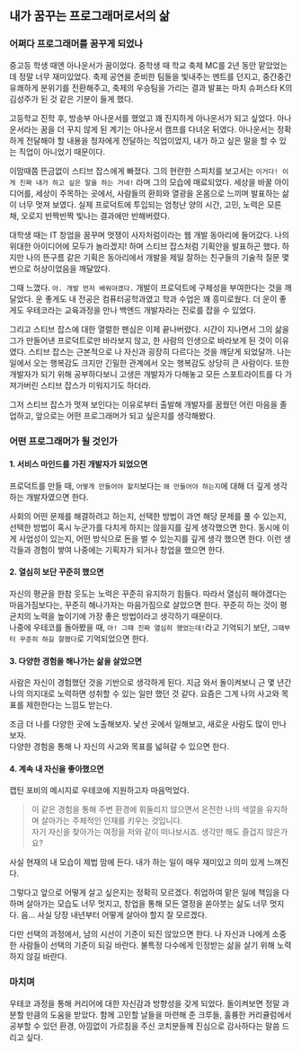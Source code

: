 ## 내가 꿈꾸는 프로그래머로서의 삶

### 어쩌다 프로그래머를 꿈꾸게 되었나
중고등 학생 때엔 아나운서가 꿈이었다.
중학생 때 학교 축제 MC를 2년 동안 맡았었는데 정말 너무 재미있었다.
축제 공연을 준비한 팀들을 빛내주는 멘트를 던지고, 중간중간 유쾌하게 분위기를 전환해주고, 
축제의 우승팀을 가리는 결과 발표는 마치 슈퍼스타 K의 김성주가 된 것 같은 기분이 들게 했다.  

고등학교 진학 후, 방송부 아나운서를 했었고 꽤 진지하게 아나운서가 되고 싶었다. 
아나운서라는 꿈을 더 꾸지 않게 된 계기는 아나운서 캠프를 다녀온 뒤였다. 
아나운서는 정확하게 전달해야 할 내용을 청자에게 전달하는 직업이었지, 내가 하고 싶은 말을 할 수 있는 직업이 아니었기 때문이다. 

이맘때쯤 뜬금없이 스티브 잡스에게 빠졌다. 
그의 현란한 스피치를 보고서는 `이거다! 이게 진짜 내가 하고 싶은 말을 하는 거네!` 라며 그의 모습에 매료되었다.
세상을 바꿀 아이디어를, 세상이 주목하는 곳에서, 사람들의 환희와 열광을 온몸으로 느끼며 발표하는 삶이 너무 멋져 보였다.
실제 프로덕트에 투입되는 엄청난 양의 시간, 고민, 노력은 모른 채, 오로지 반짝반짝 빛나는 결과에만 반해버렸다. 

대학생 때는 IT 창업을 꿈꾸며 멋쟁이 사자처럼이라는 웹 개발 동아리에 들어갔다. 
나의 위대한 아이디어에 모두가 놀라겠지! 하며 스티브 잡스처럼 기획안을 발표하곤 했다. 
하지만 나의 뜬구름 같은 기획은 동아리에서 개발을 제일 잘하는 친구들의 기술적 질문 몇 번으로 허상이었음을 깨달았다.  

그때 느꼈다. `아. 개발 먼저 배워야겠다.` 개발이 프로덕트에 구체성을 부여한다는 것을 깨달았다. 
운 좋게도 내 전공은 컴퓨터공학과였고 학과 수업은 꽤 흥미로웠다. 
더 운이 좋게도 우테코라는 교육과정을 만나 백엔드 개발자라는 진로를 잡을 수 있었다. 

그리고 스티브 잡스에 대한 열렬한 팬심은 이제 끝나버렸다. 
시간이 지나면서 그의 삶을 그가 만들어낸 프로덕트로만 바라보지 않고, 한 사람의 인생으로 바라보게 된 것이 이유였다. 
스티브 잡스는 근본적으로 나 자신과 굉장히 다르다는 것을 깨닫게 되었달까. 
나는 일에서 오는 행복감도 크지만 긴밀한 관계에서 오는 행복감도 상당히 큰 사람이다. 
또한 개발자가 되기 위해 공부하다보니 고생은 개발자가 다해놓고 모든 스포트라이트를 다 가져가버린 스티브 잡스가 미워지기도 하더라.

그저 스티브 잡스가 멋져 보인다는 이유로부터 출발해 개발자를 꿈꿨던 어린 마음을 졸업하고, 앞으로는 어떤 프로그래머가 되고 싶은지를 생각해봤다. 

### 어떤 프로그래머가 될 것인가
#### 1. 서비스 마인드를 가진 개발자가 되었으면
프로덕트를 만들 때, `어떻게 만들어야 할지`보다는 `왜 만들어야 하는지`에 대해 더 깊게 생각하는 개발자였으면 한다. 

사회의 어떤 문제를 해결하려고 하는지, 선택한 방법이 과연 해당 문제를 풀 수 있는지, 선택한 방법이 혹시 누군가를 다치게 하지는 않을지를 깊게 생각했으면 한다. 
동시에 이게 사업성이 있는지, 어떤 방식으로 돈을 벌 수 있는지를 깊게 생각 했으면 한다. 
이런 생각들과 경험이 쌓여 나중에는 기획자가 되거나 창업을 했으면 한다. 

#### 2. 열심히 보단 꾸준히 했으면
자신의 평균을 한참 웃도는 노력은 꾸준히 유지하기 힘들다. 
따라서 열심히 해야겠다는 마음가짐보다는, 꾸준히 해나가자는 마음가짐으로 살았으면 한다. 
꾸준히 하는 것이 평균치의 노력을 높이기에 가장 좋은 방법이라고 생각하기 때문이다.  
나중에 우테코를 돌아봤을 때, `아! 그때 진짜 열심히 했었는데!`라고 기억되기 보단, `그때부터 꾸준히 하길 잘했다`로 기억되었으면 한다. 

#### 3. 다양한 경험을 해나가는 삶을 살았으면
사람은 자신이 경험했던 것을 기반으로 생각하게 된다.
지금 와서 돌이켜보니 근 몇 년간 나의 의지대로 노력하면 성취할 수 있는 일만 했던 것 같다. 
요즘은 그게 나의 사고와 목표를 제한한다는 느낌도 받는다.

조금 더 나를 다양한 곳에 노출해보자. 낯선 곳에서 일해보고, 새로운 사람도 많이 만나보자.   
다양한 경험을 통해 나 자신의 사고와 목표를 넓혀갈 수 있으면 한다. 

#### 4. 계속 내 자신을 좋아했으면
캡틴 포비의 메시지로 우테코에 지원하고자 마음먹었다. 
> 이 같은 경험을 통해 주변 환경에 휘둘리지 않으면서 온전한 나의 색깔을 유지하며 살아가는 주체적인 인재를 키우는 것입니다.     
자기 자신을 찾아가는 여정을 저와 같이 떠나보시죠. 생각만 해도 즐겁지 않은가요?

사실 현재의 내 모습이 제법 맘에 든다. 
내가 하는 일이 매우 재미있고 의미 있게 느껴진다.

그렇다고 앞으로 어떻게 살고 싶은지는 정확히 모르겠다.
취업하여 맡은 일에 책임을 다하며 살아가는 모습도 너무 멋지고, 창업을 통해 모든 열정을 쏟아붓는 삶도 너무 멋지다. 
음... 사실 당장 내년부터 어떻게 살아야 할지 잘 모르겠다.  

다만 선택의 과정에서, 남의 시선이 기준이 되진 않았으면 한다. 
나 자신과 나에게 소중한 사람들이 선택의 기준이 되길 바란다. 
불특정 다수에게 인정받는 삶을 살기 위해 노력하지 않길 바란다. 

### 마치며
우테코 과정을 통해 커리어에 대한 자신감과 방향성을 갖게 되었다. 
돌이켜보면 정말 과분할 만큼의 도움을 받았다. 
함께 고민할 날들을 마련해 준 크루들, 훌륭한 커리큘럼에서 공부할 수 있던 환경, 아낌없이 가르침을 주신 코치분들께 진심으로 감사하다는 말씀 드리고 싶다. 
